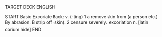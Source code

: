 TARGET DECK
ENGLISH

START
Basic
Excoriate
Back: v. (-ting) 1 a remove skin from (a person etc.) By abrasion. B strip off (skin). 2 censure severely.  excoriation n. [latin corium hide]
END
